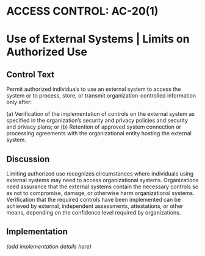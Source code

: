 # ACCESS CONTROL: AC-20(1)
# Use of External Systems | Limits on Authorized Use

## Control Text

Permit authorized individuals to use an external system to access the system or to process, store, or transmit organization-controlled information only after:

(a) Verification of the implementation of controls on the external system as specified in the organization’s security and privacy policies and security and privacy plans; or
(b) Retention of approved system connection or processing agreements with the organizational entity hosting the external system.

## Discussion

Limiting authorized use recognizes circumstances where individuals using external systems may need to access organizational systems. Organizations need assurance that the external systems contain the necessary controls so as not to compromise, damage, or otherwise harm organizational systems. Verification that the required controls have been implemented can be achieved by external, independent assessments, attestations, or other means, depending on the confidence level required by organizations.

## Implementation

_(add implementation details here)_